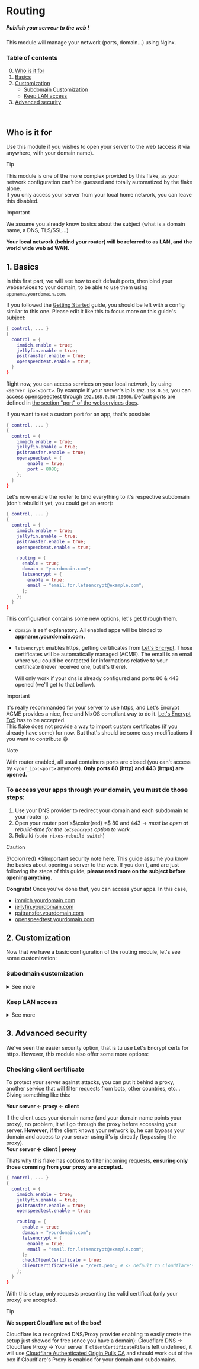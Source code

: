 # Routing
##### Publish your serveur to the web !

This module will manage your network (ports, domain...) using Nginx.

### Table of contents
0. [Who is it for](#who-is-it-for)
1. [Basics](#1-basics)
2. [Customization](#2-customization)
   - [Subdomain Customization](#subodmain-customization)
   - [Keep LAN access](#keep-lan-access)
3. [Advanced security](#3-advanced-security)

<br>

## Who is it for
Use this module if you wishes to open your server to the web (access it via anywhere, with your domain name).

> [!TIP]
> This module is one of the more complex provided by this flake, as your network configuration can't be guessed and totally automatized by the flake alone.<br>
> If you only access your server from your local home network, you can leave this disabled.

> [!IMPORTANT]
> We assume you already know basics about the subject (what is a domain name, a DNS, TLS/SSL...)

**Your local network (behind your router) will be referred to as LAN, and the world wide web ad WAN.**


## 1. Basics
In this first part, we will see how to edit default ports, then bind your webservices to your domain, to be able to use them using `appname.yourdomain.com`.

If you followed the [Getting Started](../getting_started.md) guide, you should be left with a config similar to this one. Please edit it like this to focus more on this guide's subject:
```nix
{ control, ... }
{
  control = {
    immich.enable = true;
    jellyfin.enable = true;
    psitransfer.enable = true;
    openspeedtest.enable = true;
  }
}
```

Right now, you can access services on your local network, by using `<server_ip>:<port>`. By example if your server's ip is `192.168.0.50`, you can access [openspeedtest](./openspeedtest.md) through `192.168.0.50:10006`. Default ports are defined in [the section "port" of the webservices docs](../web_options.md#serviceport).

If you want to set a custom port for an app, that's possible:
```nix
{ control, ... }
{
  control = {
    immich.enable = true;
    jellyfin.enable = true;
    psitransfer.enable = true;
    openspeedtest = {
        enable = true;
        port = 8080;
    };
  }
}
```

Let's now enable the router to bind everything to it's respective subdomain (don't rebuild it yet, you could get an error):
```nix
{ control, ... }
{
  control = {
    immich.enable = true;
    jellyfin.enable = true;
    psitransfer.enable = true;
    openspeedtest.enable = true;

    routing = {
      enable = true;
      domain = "yourdomain.com";
      letsencrypt = {
        enable = true;
        email = "email.for.letsencrypt@example.com";
      };
    };
  }
}
```
This configuration contains some new options, let's get through them.

- `domain` is self explanatory. All enabled apps will be binded to **appname.yourdomain.com.**

- `letsencrypt` enables https, getting certificates from [Let's Encrypt](https://letsencrypt.org/). Those certificates will be automatically managed (ACME). The email is an email where you could be contacted for informations relative to your certificate (never received one, but it's there).
  
  Will only work if your dns is already configured and ports 80 & 443 opened (we'll get to that bellow).

> [!IMPORTANT]
> It's really recommanded for your server to use https, and Let's Encrypt ACME provides a nice, free and NixOS compliant way to do it. [Let's Encrypt ToS](https://letsencrypt.org/repository/) has to be accepted.<br>
> This flake does not provide a way to import custom certificates (if you already have some) for now. But that's should be some easy modifications if you want to contribute :smile:

> [!NOTE] 
> With router enabled, all usual containers ports are closed (you can't access by `<your_ip>:<port>` anymore). **Only ports 80 (http) and 443 (https) are opened.**

### To access your apps through your domain, you must do those steps:
1. Use your DNS provider to redirect your domain and each subdomain to your router ip.
2. Open your router port's$\color{red} *$ 80 and 443 -> *must be open at rebuild-time for the `letsencrypt` option to work.*
3. Rebuild (`sudo nixos-rebuild switch`)

> [!CAUTION]
> $\color{red} *$Important security note here. This guide assume you know the basics about opening a server to the web. If you don't, and are just following the steps of this guide, **please read more on the subject before opening anything.**

**Congrats!** Once you've done that, you can access your apps. In this case,
- [immich.yourdomain.com](https://youtu.be/dQw4w9WgXcQ?si=HqmVdYb3yXppQw41)
- [jellyfin.yourdomain.com](https://youtu.be/dQw4w9WgXcQ?si=HqmVdYb3yXppQw41)
- [psitransfer.yourdomain.com](https://youtu.be/dQw4w9WgXcQ?si=HqmVdYb3yXppQw41)
- [openspeedtest.yourdomain.com](https://youtu.be/dQw4w9WgXcQ?si=HqmVdYb3yXppQw41)

## 2. Customization
Now that we have a basic configuration of the routing module, let's see some customization:

### Subodmain customization

<details>
<summary>See more</summary>


```nix
{ control, ... }
{
  control = {
    immich = {
        enable = true;
        subdomain = "photos";
        port = 8081;
    };

    jellyfin.enable = true;
    psitransfer.enable = true;

    openspeedtest.enable = true;

    routing = {
      enable = true;
      domain = "yourdomain.com";
      letsencrypt = {
        enable = true;
        email = "email.for.letsencrypt@example.com";
      };
    };
  }
}
```

- `<module>.subdomain` -> changes the subdomain for this app.
- `<module>.port` -> Will use the specified port in the background, but keep in mind that, with this config, it's not directly accessible while the routing module is enabled.

</details>

### Keep LAN access

<details>
<summary>See more</summary>

```nix
{ control, ... }
{
  control = {
    immich = {
        enable = true;
        subdomain = "photos";
        port = 8081;
        forceLan = true; # <-
    };

    jellyfin.enable = true;
    psitransfer.enable = true;

    openspeedtest.enable = true;

    routing = {
      enable = true;
      domain = "yourdomain.com";
      letsencrypt = {
        enable = true;
        email = "email.for.letsencrypt@example.com";
      };
      lan = true; # <-
    };
  }
}
```

- `<module>.forceLan` -> Keeps LAN access enabled, even if the routing module is also enabled (does nothing if not) -> You will be able to access your module both with it's subdomain and it's port.
- `routing.lan` -> Keeps LAN enabled for every module. -> You will be able to access every module both with it's subdomain and it's port.

> [!TIP]
> It can be useful to access to your apps through your local network (<ip>:<port> instead of your domain name); As it can give a large network speed improvement. However this should not be the default, security wise.

</details>

## 3. Advanced security
We've seen the easier security option, that is tu use Let's Encrypt certs for https. However, this module also offer some more options:

### Checking client certificate
To protect your server against attacks, you can put it behind a proxy, another service that will filter requests from bots, other countries, etc... Giving something like this:

**Your server <- proxy <- client**

If the client uses your domain name (and your domain name points your proxy), no problem, it will go through the proxy before accessing your server. **However**, if the client knows your network ip, he can bypass your domain and access to your server using it's ip directly (bypassing the proxy). <br>
**Your server <- client | ~~proxy~~**

Thats why this flake has options to filter incoming requests, **ensuring only those comming from your proxy are accepted.**

```nix
{ control, ... }
{
  control = {
    immich.enable = true;
    jellyfin.enable = true;
    psitransfer.enable = true;
    openspeedtest.enable = true;

    routing = {
      enable = true;
      domain = "yourdomain.com";
      letsencrypt = {
        enable = true;
        email = "email.for.letsencrypt@example.com";
      };
      checkClientCertificate = true;
      clientCertificateFile = "/cert.pem"; # <- default to Cloudflare's
    };
  }
}
```

With this setup, only requests presenting the valid certificat (only your proxy) are accepted.

> [!TIP]
> **We support Cloudflare out of the box!**
>
> Cloudflare is a recognized DNS/Proxy provider enabling to easily create the setup just showed for free (once you have a domain):
> Cloudflare DNS -> Cloudflare Proxy -> Your server
> If `clientCertificateFile` is left undefined, it will use [Cloudflare Authenticated Origin Pulls CA](https://developers.cloudflare.com/ssl/origin-configuration/authenticated-origin-pull/) and should work out of the box if Cloudflare's Proxy is enabled for your domain and subdomains.